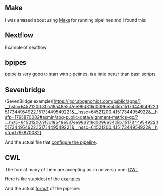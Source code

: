 ## Make

I was amazed about using [Make](bsmith89.github.io/make-bml/) for running pipelines and I found this:

## Nextflow

Example of [nextflow](https://github.com/nextflow-io/examples)

## bpipes

[bpipe](https://github.com/Oshlack/bpipe-pipelines) is very good to start with pipelines, is a little better than bash scripts

## Sevenbridge

(SevenBridge example)[https://igor.sbgenomics.com/public/apps/?__hstc=64521200.3f6c18a48e5d7ee99d319d0096e54d5b.1517344954922.1517344954922.1517344954922.1&__hssc=64521200.4.1517344954922&__hsfp=1796870082#admin/sbg-public-data/alignment-metrics-qc/?__hstc=64521200.3f6c18a48e5d7ee99d319d0096e54d5b.1517344954922.1517344954922.1517344954922.1&__hssc=64521200.4.1517344954922&__hsfp=1796870082]

And the actual file that [configure the pipeline](https://igor.sbgenomics.com/raw/admin/sbg-public-data/alignment-metrics-qc/3).

## CWL

The format many of them are accepting as an universal one: [CWL](https://github.com/common-workflow-language/common-workflow-language
)

Here is the stupidest of the [examples](https://github.com/common-workflow-language/workflows/tree/master/workflows/hello).

And the actual [format](https://github.com/common-workflow-language/workflows/blob/master/workflows/hello/hello-param.cwl) of the pipeline:

